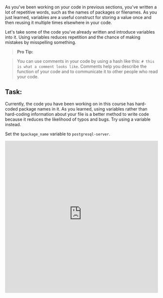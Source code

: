 As you've been working on your code in previous sections, you've written a lot of repetitive words, such as the names of packages or filenames. As you just learned, variables are a useful construct for storing a value once and then reusing it multiple times elsewhere in your code.

Let's take some of the code you've already written and introduce variables into it. Using variables reduces repetition and the chance of making mistakes by misspelling something.

> **Pro Tip:**

> You can use comments in your code by using a hash like this: `# this is what a comment looks like`. Comments help you describe the function of your code and to communicate it to other people who read your code.

## Task:

Currently, the code you have been working on in this course has hard-coded package names in it. As you learned, using variables rather than hard-coding information about your file is a better method to write code because it reduces the likelihood of typos and bugs. Try using a variable instead.

Set the `$package_name` variable to `postgresql-server`.

<iframe src="https://magicbox.classroom.puppet.com/scenario/putting_variables_to_use" width="100%" height="500px" frameborder="0"></iframe>
